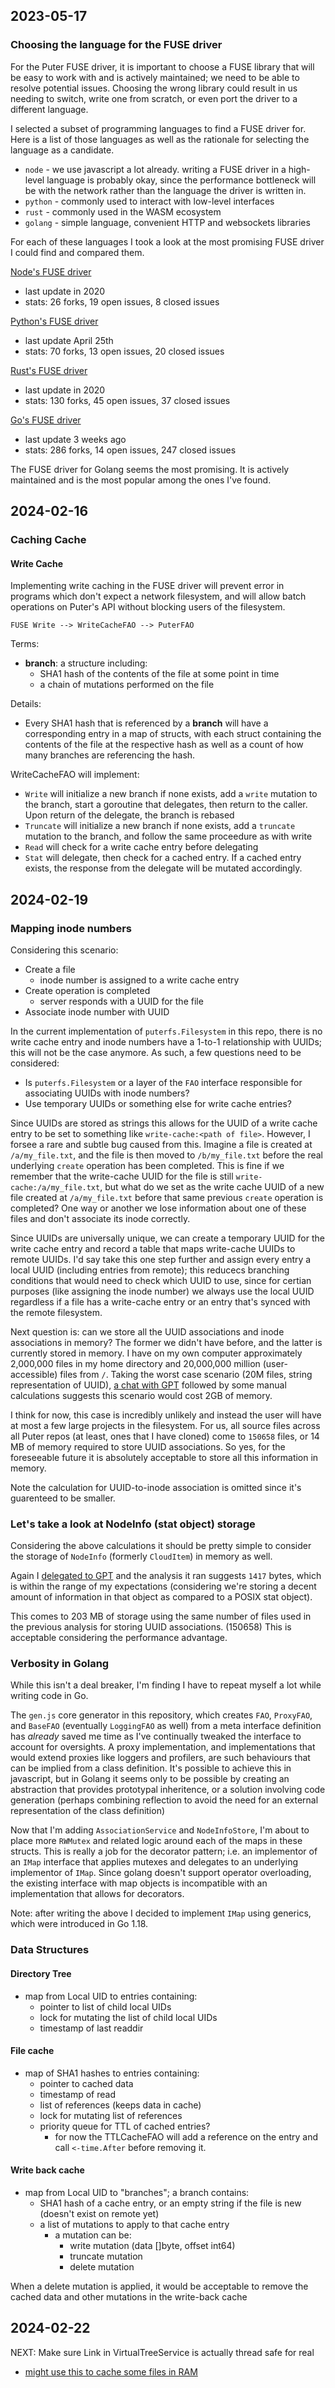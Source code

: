 ## 2023-05-17

### Choosing the language for the FUSE driver

For the Puter FUSE driver, it is important to choose a FUSE library
that will be easy to work with and is actively maintained; we need
to be able to resolve potential issues. Choosing the wrong library
could result in us needing to switch, write one from scratch, or
even port the driver to a different language.

I selected a subset of programming languages to find a FUSE driver
for. Here is a list of those languages as well as the rationale
for selecting the language as a candidate.

- `node` - we use javascript a lot already. writing a FUSE driver
  in a high-level language is probably okay, since the performance
  bottleneck will be with the network rather than the language the
  driver is written in.
- `python` - commonly used to interact with low-level interfaces
- `rust` - commonly used in the WASM ecosystem
- `golang` - simple language, convenient HTTP and websockets libraries

For each of these languages I took a look at the most promising
FUSE driver I could find and compared them.

[Node's FUSE driver](https://github.com/fuse-friends/fuse-native)
- last update in 2020
- stats: 26 forks, 19 open issues, 8 closed issues

[Python's FUSE driver](https://github.com/libfuse/python-fuse)
- last update April 25th
- stats: 70 forks, 13 open issues, 20 closed issues

[Rust's FUSE driver](https://github.com/zargony/fuse-rs)
- last update in 2020
- stats: 130 forks, 45 open issues, 37 closed issues

[Go's FUSE driver](https://github.com/hanwen/go-fuse)
- last update 3 weeks ago
- stats: 286 forks, 14 open issues, 247 closed issues

The FUSE driver for Golang seems the most promising. It is actively
maintained and is the most popular among the ones I've found.

## 2024-02-16

### Caching Cache

#### Write Cache

Implementing write caching in the FUSE driver will prevent error
in programs which don't expect a network filesystem, and will allow
batch operations on Puter's API without blocking users of the
filesystem.

```
FUSE Write --> WriteCacheFAO --> PuterFAO
```

Terms:
- **branch**: a structure including:
  - SHA1 hash of the contents of the file at some point in time
  - a chain of mutations performed on the file

Details:
- Every SHA1 hash that is referenced by a **branch** will have a
  corresponding entry in a map of structs, with each struct
  containing the contents of the file at the respective hash as
  well as a count of how many branches are referencing the hash.

WriteCacheFAO will implement:
- `Write` will initialize a new branch if none exists,
  add a `write` mutation to the branch,
  start a goroutine that delegates,
  then return to the caller.
  Upon return of the delegate, the branch is rebased
- `Truncate` will initialize a new branch if none exists,
  add a `truncate` mutation to the branch,
  and follow the same proceedure as with write
- `Read` will check for a write cache entry before delegating
- `Stat` will delegate, then check for a cached entry.
  If a cached entry exists, the response from the delegate
  will be mutated accordingly.

## 2024-02-19

### Mapping inode numbers

Considering this scenario:
- Create a file
  - inode number is assigned to a write cache entry
- Create operation is completed
  - server responds with a UUID for the file
- Associate inode number with UUID

In the current implementation of `puterfs.Filesystem` in this repo,
there is no write cache entry and inode numbers have a 1-to-1 relationship
with UUIDs; this will not be the case anymore.
As such, a few questions need to be considered:
- Is `puterfs.Filesystem` or a layer of the `FAO` interface responsible
  for associating UUIDs with inode numbers?
- Use temporary UUIDs or something else for write cache entries?

Since UUIDs are stored as strings this allows for the UUID of a write
cache entry to be set to something like `write-cache:<path of file>`.
However, I forsee a rare and subtle bug caused from this. Imagine a
file is created at `/a/my_file.txt`, and the file is then moved to
`/b/my_file.txt` before the real underlying `create` operation has
been completed. This is fine if we remember that the write-cache UUID
for the file is still `write-cache:/a/my_file.txt`, but what do we set
as the write cache UUID of a new file created at `/a/my_file.txt` before
that same previous `create` operation is completed? One way or another
we lose information about one of these files and don't associate its
inode correctly.

Since UUIDs are universally unique, we can create a temporary UUID for
the write cache entry and record a table that maps write-cache UUIDs to
remote UUIDs. I'd say take this one step further and assign every entry
a local UUID (including entries from remote); this reducecs branching
conditions that would need to check which UUID to use, since for certian
purposes (like assigning the inode number) we always use the local UUID
regardless if a file has a write-cache entry or an entry that's synced with
the remote filesystem.

Next question is: can we store all the UUID associations and inode associations
in memory? The former we didn't have before, and the latter is currently stored
in memory. I have on my own computer approximately 2,000,000 files in my home
directory and 20,000,000 million (user-accessible) files from `/`.
Taking the worst case scenario (20M files, string representation of UUID),
[a chat with GPT](https://chat.openai.com/share/1d7adfb1-d3a7-424f-be8d-bface27c18ed)
followed by some manual calculations suggests this scenario would cost 2GB
of memory.

I think for now, this case is incredibly unlikely and instead the user will have
at most a few large projects in the filesystem. For us, all source files across
all Puter repos (at least, ones that I have cloned) come to `150658` files,
or 14 MB of memory required to store UUID associations. So yes, for the
foreseeable future it is absolutely acceptable to store all this information
in memory.

Note the calculation for UUID-to-inode association is omitted since it's
guarenteed to be smaller.

### Let's take a look at NodeInfo (stat object) storage

Considering the above calculations it should be pretty simple
to consider the storage of `NodeInfo` (formerly `CloudItem`)
in memory as well.

Again I [delegated to GPT](https://chat.openai.com/share/0bc8644c-2209-4fb5-b20e-0fd0685d1b66)
and the analysis it ran suggests `1417` bytes, which is within the range
of my expectations (considering we're storing a decent amount of information
in that object as compared to a POSIX stat object).

This comes to 203 MB of storage using the same number of files used in the
previous analysis for storing UUID associations. (150658)
This is acceptable considering the performance advantage.

### Verbosity in Golang

While this isn't a deal breaker, I'm finding I have to repeat myself
a lot while writing code in Go.

The `gen.js` core generator in this repository, which creates `FAO`, `ProxyFAO`,
and `BaseFAO` (eventually `LoggingFAO` as well) from a meta interface
definition has _already_ saved me time as I've continually tweaked the
interface to account for oversights.
A proxy implementation, and implementations that would extend proxies
like loggers and profilers, are such behaviours that can be implied from
a class definition. It's possible to achieve this in javascript, but in
Golang it seems only to be possible by creating an abstraction that
provides prototypal inheritence, or a solution involving code generation
(perhaps combining reflection to avoid the need for an external
representation of the class definition)

Now that I'm adding `AssociationService` and `NodeInfoStore`, I'm about
to place more `RWMutex` and related logic around each of the maps in
these structs. This is really a job for the decorator pattern; i.e.
an implementor of an `IMap` interface that applies mutexes and delegates
to an underlying implementor of `IMap`.
Since golang doesn't support operator overloading, the existing interface
with map objects is incompatible with an implementation that allows for
decorators.

Note: after writing the above I decided to implement `IMap` using
generics, which were introduced in Go 1.18.

### Data Structures

#### Directory Tree

- map from Local UID to entries containing:
  - pointer to list of child local UIDs
  - lock for mutating the list of child local UIDs
  - timestamp of last readdir

#### File cache

- map of SHA1 hashes to entries containing:
  - pointer to cached data
  - timestamp of read
  - list of references (keeps data in cache)
  - lock for mutating list of references
  - priority queue for TTL of cached entries?
    - for now the TTLCacheFAO will add a reference on
      the entry and call `<-time.After` before removing it.

#### Write back cache

- map from Local UID to "branches"; a branch contains:
  - SHA1 hash of a cache entry, or an empty string if the file
    is new (doesn't exist on remote yet)
  - a list of mutations to apply to that cache entry
    - a mutation can be:
      - write mutation (data []byte, offset int64)
      - truncate mutation
      - delete mutation

When a delete mutation is applied, it would be acceptable to
remove the cached data and other mutations in the write-back cache

## 2024-02-22

NEXT: Make sure Link in VirtualTreeService is actually thread safe for real

- [might use this to cache some files in RAM](https://github.com/allegro/bigcache)
